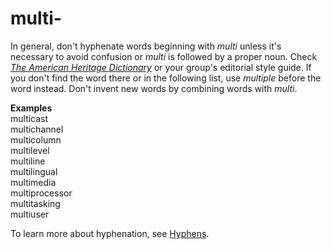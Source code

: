 # multi-

In general, don't hyphenate words beginning with *multi* unless it's necessary to avoid confusion or *multi* is followed by a proper noun. Check [*The American Heritage Dictionary*](https://ahdictionary.com/) or your group's editorial style guide. If you don't find the word there or in the following list, use *multiple* before the word instead. Don't invent new words by combining words with *multi*.

**Examples**<br />multicast <br />multichannel <br />multicolumn <br />multilevel <br />multiline <br />multilingual <br />multimedia <br />multiprocessor <br />multitasking <br />multiuser

To learn more about hyphenation, see [Hyphens](/style-guide/punctuation/dashes-hyphens/hyphens).
